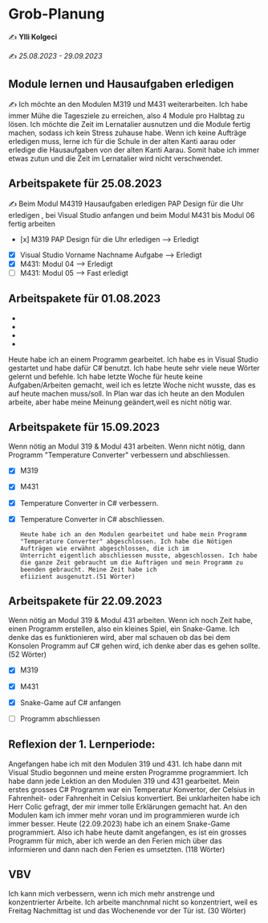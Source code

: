 # Grob-Planung

✍️  **Ylli Kolgeci**

✍️ *25.08.2023 - 29.09.2023*

## Module lernen und Hausaufgaben erledigen

✍️ Ich möchte an den Modulen M319 und M431 weiterarbeiten. Ich habe immer Mühe die Tagesziele zu erreichen, also 4 Module pro Halbtag zu lösen. Ich möchte die Zeit im Lernatalier ausnutzen und die Module fertig machen, sodass ich kein Stress zuhause habe. Wenn ich keine Aufträge erledigen muss, lerne ich für die Schule in der alten Kanti aarau oder erledige die Hausaufgaben von der alten Kanti Aarau. Somit habe ich immer etwas zutun und die Zeit im Lernatalier wird nicht verschwendet.

## Arbeitspakete für 25.08.2023

✍️ Beim Modul M4319 Hausaufgaben erledigen PAP Design für die Uhr erledigen , bei Visual Studio anfangen und beim Modul M431 bis Modul 06 fertig arbeiten


- [x] M319 PAP Design für die Uhr erledigen --> Erledigt
- [x] Visual Studio Vorname Nachname Aufgabe --> Erledigt
- [x] M431: Modul 04 --> Erledigt
- [ ] M431: Modul 05 --> Fast erledigt

## Arbeitspakete für 01.08.2023
-
-
-
-
Heute habe ich an einem Programm gearbeitet. Ich habe es in Visual Studio gestartet und habe dafür C# benutzt. Ich habe heute sehr viele neue Wörter gelernt und befehle. Ich habe letzte Woche für heute keine Aufgaben/Arbeiten gemacht, weil ich es letzte Woche nicht wusste, das es auf heute machen muss/soll. In Plan war das ich heute an den Modulen arbeite, aber habe meine Meinung geändert,weil es nicht nötig war.

## Arbeitspakete für 15.09.2023

Wenn nötig an Modul 319 & Modul 431 arbeiten.
Wenn nicht nötig, dann Programm "Temperature Converter" verbessern und abschliessen.

- [x] M319
- [x] M431
- [x] Temperature Converter in C# verbessern.
- [x] Temperature Converter in C# abschliessen.
      
      Heute habe ich an den Modulen gearbeitet und habe mein Programm "Temperature Converter" abgeschlossen. Ich habe die Nötigen Aufträgen wie erwähnt abgeschlossen, die ich im
      Unterricht eigentlich abschliessen musste, abgeschlossen. Ich habe die ganze Zeit gebraucht um die Aufträgen und mein Programm zu beenden gebraucht. Meine Zeit habe ich
      efiizient ausgenutzt.(51 Wörter)

## Arbeitspakete für 22.09.2023

Wenn nötig an Modul 319 & Modul 431 arbeiten.
Wenn ich noch Zeit habe, einen Programm erstellen, also ein kleines Spiel, ein Snake-Game. Ich denke das es funktionieren wird, aber mal schauen ob das bei dem Konsolen Programm auf C# gehen wird, ich denke aber das es gehen sollte.(52 Wörter)

- [x] M319
- [x] M431
- [x] Snake-Game auf C# anfangen
- [ ] Programm abschliessen



## Reflexion der 1. Lernperiode:

Angefangen habe ich mit den Modulen 319 und 431. Ich habe dann mit Visual Studio begonnen und meine ersten Programme programmiert. Ich habe dann jede Lektion an den Modulen 319 und 431 gearbeitet. Mein erstes grosses C# Programm war ein Temperatur Konvertor, der Celsius in Fahrenheit- oder Fahrenheit in Celsius konvertiert. Bei unklarheiten habe ich Herr Colic gefragt, der mir immer tolle Erklärungen gemacht hat. An den Modulen kam ich immer mehr voran und im programmieren wurde ich immer besser. Heute (22.09.2023) habe ich an einem Snake-Game programmiert. Also ich habe heute damit angefangen, es ist ein grosses Programm für mich, aber ich werde an den Ferien mich über das informieren und dann nach den Ferien es umsetzten. (118 Wörter)

## VBV

Ich kann mich verbessern, wenn ich mich mehr anstrenge und konzentrierter Arbeite. Ich arbeite manchnmal nicht so konzentriert, weil es Freitag Nachmittag ist und das Wochenende vor der Tür ist. (30 Wörter)
